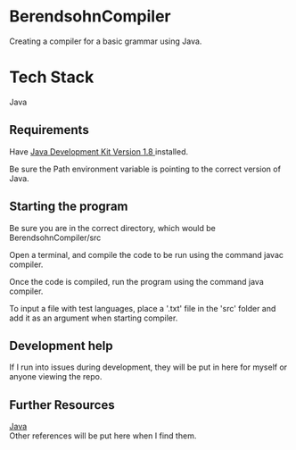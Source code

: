 # BerendsohnCompiler

Creating a compiler for a basic grammar using Java.

# Tech Stack

Java <br>

## Requirements

Have <a href = "https://www.java.com/en/download/manual.jsp"> Java Development Kit Version 1.8 </a> installed.

Be sure the Path environment variable is pointing to the correct version of Java.

## Starting the program

Be sure you are in the correct directory, which would be BerendsohnCompiler/src <br>

Open a terminal, and compile the code to be run using the command javac compiler. <br>

Once the code is compiled, run the program using the command java compiler. <br>

To input a file with test languages, place a '.txt' file in the 'src' folder and add it as an argument when starting compiler. <br>

## Development help

If I run into issues during development, they will be put in here for myself or anyone viewing the repo.

## Further Resources

<a href="https://docs.oracle.com/en/java/"> Java </a>
<br>
Other references will be put here when I find them.
